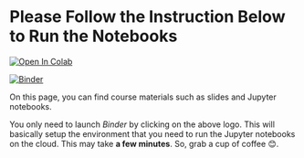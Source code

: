 # Please Follow the Instruction Below to Run the Notebooks

[![Open In Colab](https://colab.research.google.com/assets/colab-badge.svg)](https://github.com/RahmanPeimankar/dl-sdu-e21/tree/master)

[![Binder](https://mybinder.org/badge_logo.svg)](https://mybinder.org/v2/gh/RahmanPeimankar/dl-sdu-e21/master)


On this page, you can find course materials such as slides and Jupyter notebooks.

You only need to launch *Binder* by clicking on the above logo. This will basically setup the environment that you need to run the Jupyter notebooks on the cloud. This may take **a few minutes**. So, grab a cup of coffee 😊.  
